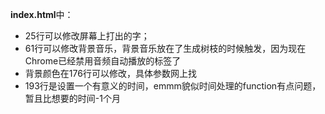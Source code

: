 **index.html**中：

- 25行可以修改屏幕上打出的字；
- 61行可以修改背景音乐，背景音乐放在了生成树枝的时候触发，因为现在Chrome已经禁用音频自动播放的标签了
- 背景颜色在176行可以修改，具体参数网上找
- 193行是设置一个有意义的时间，emmm貌似时间处理的function有点问题，暂且比想要的时间-1个月

